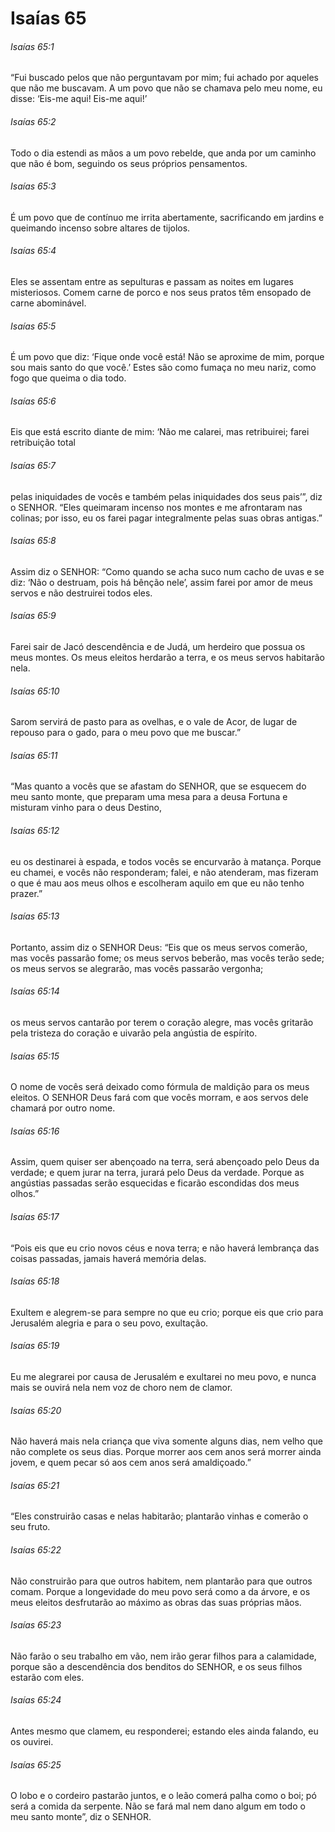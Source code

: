 # Isaías 65

###### Isaías 65:1

“Fui buscado pelos que não perguntavam por mim; fui achado por aqueles que não me buscavam. A um povo que não se chamava pelo meu nome, eu disse: ‘Eis-me aqui! Eis-me aqui!’

###### Isaías 65:2

Todo o dia estendi as mãos a um povo rebelde, que anda por um caminho que não é bom, seguindo os seus próprios pensamentos.

###### Isaías 65:3

É um povo que de contínuo me irrita abertamente, sacrificando em jardins e queimando incenso sobre altares de tijolos.

###### Isaías 65:4

Eles se assentam entre as sepulturas e passam as noites em lugares misteriosos. Comem carne de porco e nos seus pratos têm ensopado de carne abominável.

###### Isaías 65:5

É um povo que diz: ‘Fique onde você está! Não se aproxime de mim, porque sou mais santo do que você.’ Estes são como fumaça no meu nariz, como fogo que queima o dia todo.

###### Isaías 65:6

Eis que está escrito diante de mim: ‘Não me calarei, mas retribuirei; farei retribuição total

###### Isaías 65:7

pelas iniquidades de vocês e também pelas iniquidades dos seus pais’”, diz o SENHOR. “Eles queimaram incenso nos montes e me afrontaram nas colinas; por isso, eu os farei pagar integralmente pelas suas obras antigas.”

###### Isaías 65:8

Assim diz o SENHOR: “Como quando se acha suco num cacho de uvas e se diz: ‘Não o destruam, pois há bênção nele’, assim farei por amor de meus servos e não destruirei todos eles.

###### Isaías 65:9

Farei sair de Jacó descendência e de Judá, um herdeiro que possua os meus montes. Os meus eleitos herdarão a terra, e os meus servos habitarão nela.

###### Isaías 65:10

Sarom servirá de pasto para as ovelhas, e o vale de Acor, de lugar de repouso para o gado, para o meu povo que me buscar.”

###### Isaías 65:11

“Mas quanto a vocês que se afastam do SENHOR, que se esquecem do meu santo monte, que preparam uma mesa para a deusa Fortuna e misturam vinho para o deus Destino,

###### Isaías 65:12

eu os destinarei à espada, e todos vocês se encurvarão à matança. Porque eu chamei, e vocês não responderam; falei, e não atenderam, mas fizeram o que é mau aos meus olhos e escolheram aquilo em que eu não tenho prazer.”

###### Isaías 65:13

Portanto, assim diz o SENHOR Deus: “Eis que os meus servos comerão, mas vocês passarão fome; os meus servos beberão, mas vocês terão sede; os meus servos se alegrarão, mas vocês passarão vergonha;

###### Isaías 65:14

os meus servos cantarão por terem o coração alegre, mas vocês gritarão pela tristeza do coração e uivarão pela angústia de espírito.

###### Isaías 65:15

O nome de vocês será deixado como fórmula de maldição para os meus eleitos. O SENHOR Deus fará com que vocês morram, e aos servos dele chamará por outro nome.

###### Isaías 65:16

Assim, quem quiser ser abençoado na terra, será abençoado pelo Deus da verdade; e quem jurar na terra, jurará pelo Deus da verdade. Porque as angústias passadas serão esquecidas e ficarão escondidas dos meus olhos.”

###### Isaías 65:17

“Pois eis que eu crio novos céus e nova terra; e não haverá lembrança das coisas passadas, jamais haverá memória delas.

###### Isaías 65:18

Exultem e alegrem-se para sempre no que eu crio; porque eis que crio para Jerusalém alegria e para o seu povo, exultação.

###### Isaías 65:19

Eu me alegrarei por causa de Jerusalém e exultarei no meu povo, e nunca mais se ouvirá nela nem voz de choro nem de clamor.

###### Isaías 65:20

Não haverá mais nela criança que viva somente alguns dias, nem velho que não complete os seus dias. Porque morrer aos cem anos será morrer ainda jovem, e quem pecar só aos cem anos será amaldiçoado.”

###### Isaías 65:21

“Eles construirão casas e nelas habitarão; plantarão vinhas e comerão o seu fruto.

###### Isaías 65:22

Não construirão para que outros habitem, nem plantarão para que outros comam. Porque a longevidade do meu povo será como a da árvore, e os meus eleitos desfrutarão ao máximo as obras das suas próprias mãos.

###### Isaías 65:23

Não farão o seu trabalho em vão, nem irão gerar filhos para a calamidade, porque são a descendência dos benditos do SENHOR, e os seus filhos estarão com eles.

###### Isaías 65:24

Antes mesmo que clamem, eu responderei; estando eles ainda falando, eu os ouvirei.

###### Isaías 65:25

O lobo e o cordeiro pastarão juntos, e o leão comerá palha como o boi; pó será a comida da serpente. Não se fará mal nem dano algum em todo o meu santo monte”, diz o SENHOR.

